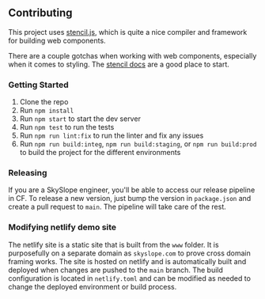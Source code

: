 ## Contributing

This project uses [stencil.js](https://stenciljs.com/), which is quite a nice compiler and framework for building web components.  

There are a couple gotchas when working with web components, especially when it comes to styling.  The [stencil docs](https://stenciljs.com/docs/styling) are a good place to start.

### Getting Started

1. Clone the repo
2. Run `npm install`
3. Run `npm start` to start the dev server
4. Run `npm test` to run the tests
5. Run `npm run lint:fix` to run the linter and fix any issues
6. Run `npm run build:integ`, `npm run build:staging`, or `npm run build:prod` to build the project for the different environments

### Releasing

If you are a SkySlope engineer, you'll be able to access our release pipeline in CF.
To release a new version, just bump the version in `package.json` and create a pull request to `main`.  The pipeline will take care of the rest. 

### Modifying netlify demo site

The netlify site is a static site that is built from the `www` folder. It is purposefully on a separate domain as `skyslope.com` to prove cross domain framing works.  The site is hosted on netlify and is automatically built and deployed when changes are pushed to the `main` branch.
The build configuration is located in `netlify.toml` and can be modified as needed to change the deployed environment or build process.